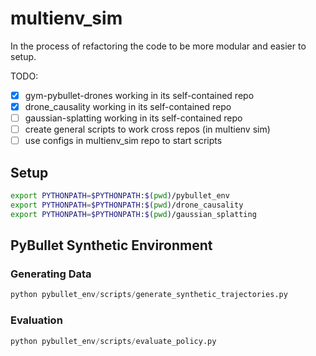 # multienv_sim

In the process of refactoring the code to be more modular and easier to setup.

TODO:
- [x] gym-pybullet-drones working in its self-contained repo
- [x] drone_causality working in its self-contained repo
- [ ] gaussian-splatting working in its self-contained repo
- [ ] create general scripts to work cross repos (in multienv sim)
- [ ] use configs in multienv_sim repo to start scripts

## Setup
```bash
export PYTHONPATH=$PYTHONPATH:$(pwd)/pybullet_env
export PYTHONPATH=$PYTHONPATH:$(pwd)/drone_causality
export PYTHONPATH=$PYTHONPATH:$(pwd)/gaussian_splatting
```

## PyBullet Synthetic Environment
### Generating Data
```python
python pybullet_env/scripts/generate_synthetic_trajectories.py
```
 
### Evaluation
```python
python pybullet_env/scripts/evaluate_policy.py
```